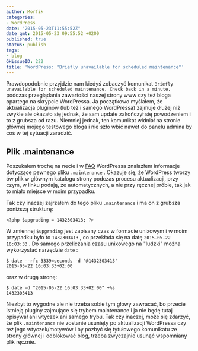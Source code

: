 ```yaml
---
author: Morfik
categories:
- WordPress
date: "2015-05-23T11:55:52Z"
date_gmt: 2015-05-23 09:55:52 +0200
published: true
status: publish
tags:
- blog
GHissueID: 222
title: 'WordPress: "Briefly unavailable for scheduled maintenance"'
---
```


Prawdopodobnie przyjdzie nam kiedyś zobaczyć komunikat `Briefly unavailable for scheduled
maintenance. Check back in a minute.` podczas przeglądania zawartości naszej strony www czy też
bloga opartego na skrypcie WordPressa. Ja początkowo myślałem, że aktualizacja pluginów (lub też i
samego WordPressa) zajmuje dłużej niż zwykle ale okazało się jednak, że sam update zakończył się
powodzeniem i to z grubsza od razu. Niemniej jednak, ten komunikat widniał na stronie głównej mojego
testowego bloga i nie szło wbić nawet do panelu admina by coś w tej sytuacji zaradzić.

<!--more-->
## Plik .maintenance

Poszukałem trochę na necie i w [FAQ][1] WordPressa znalazłem informacje dotyczące pewnego pliku
`.maintenance` . Okazuje się, że WordPress tworzy ów plik w głównym katalogu strony podczas procesu
aktualizacji, przy czym, w linku podają, że automatycznych, a nie przy ręcznej próbie, tak jak to
miało miejsce w moim przypadku.

Tak czy inaczej zajrzałem do tego pliku `.maintenance` i ma on z grubsza poniższą strukturę:

    <?php $upgrading = 1432303413; ?>

W zmiennej `$upgrading` jest zapisany czas w formacie unixowym i w moim przypadku było to
`1432303413` , co przekłada się na datę `2015-05-22 16:03:33` . Do samego przeliczania czasu
unixowego na "ludzki" można wykorzystać narzędzie `date` :

    $ date --rfc-3339=seconds -d '@1432303413'
    2015-05-22 16:03:33+02:00

oraz w drugą stronę:

    $ date -d "2015-05-22 16:03:33+02:00" +%s
    1432303413

Niezbyt to wygodne ale nie trzeba sobie tym głowy zawracać, bo przecie istnieją pluginy zajmujące
się trybem maintenance i ja nie będę tutaj opisywał ani wtyczek ani samego trybu. Tak czy inaczej,
może się zdarzyć, że plik `.maintenance` nie zostanie usunięty po aktualizacji WordPressa czy też
jego wtyczek/motywów i by pozbyć się tytułowego komunikatu ze strony głównej i odblokować blog,
trzeba zwyczajnie usunąć wspomniany plik ręcznie.

[1]: https://wordpress.org/support/article/faq-troubleshooting/#how-to-clear-the-briefly-unavailable-for-scheduled-maintenance-message-after-doing-automatic-upgrade
